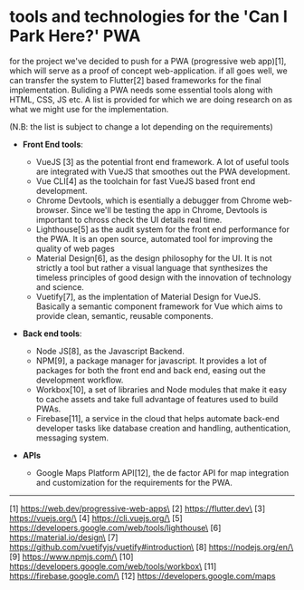 # tools and technologies for the 'Can I Park Here?' PWA

for the project we've decided to push for a PWA (progressive web app)[1], which will serve as a proof of concept web-application. if all goes well, we can transfer the system to Flutter[2] based frameworks for the final implementation. 
Buliding a PWA needs some essential tools along with HTML, CSS, JS etc. A list is provided for which we are doing research on as what we might use for the implementation.

(N.B: the list is subject to change a lot depending on the  requirements)

- **Front End tools**:
	- VueJS [3] as the potential front end framework. A lot of useful tools are integrated with VueJS that smoothes out the PWA development.
	- Vue CLI[4] as the toolchain for fast VueJS based front end development.
	- Chrome Devtools, which is esentially a debugger from Chrome web-browser. Since we'll be testing the app in Chrome, Devtools is important to chross check the UI details real time.
	- Lighthouse[5] as the audit system for the front end performance for the PWA. It is an open source, automated tool for improving the quality of web pages
	- Material Design[6], as the design philosophy for the UI. It is not strictly a tool but rather a visual language that synthesizes the timeless principles of good design with the innovation of technology and science.
	- Vuetify[7], as the implentation of Material Design for VueJS. Basically a semantic component framework for Vue which aims to provide clean, semantic, reusable components.
- **Back end tools**:
	- Node JS[8], as the Javascript Backend. 
	- NPM[9], a package manager for javascript. It provides a lot of packages for both the front end and back end, easing out the development workflow. 
	-  Workbox[10], a set of libraries and Node modules that make it easy to cache assets and take full advantage of features used to build PWAs.
	- Firebase[11], a service in the cloud that helps automate back-end developer tasks like database creation and handling, authentication, messaging system.
	
- **APIs**
	- Google Maps Platform API[12], the de factor API for map integration and customization for the requirements for the PWA.


-------
[1] https://web.dev/progressive-web-apps\
[2] https://flutter.dev\
[3] https://vuejs.org/\
[4] https://cli.vuejs.org/\
[5] https://developers.google.com/web/tools/lighthouse\
[6] https://material.io/design\
[7] https://github.com/vuetifyjs/vuetify#introduction\
[8] https://nodejs.org/en/\
[9] https://www.npmjs.com/\
[10] https://developers.google.com/web/tools/workbox\
[11] https://firebase.google.com/\
[12] https://developers.google.com/maps
